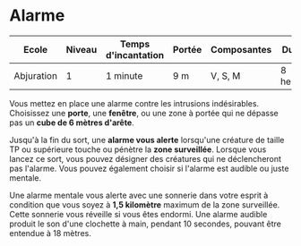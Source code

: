 # Alarme

|Ecole|Niveau|Temps d'incantation|Portée|Composantes|Durée|
|-|-|-|-|-|-|
|Abjuration|1|1 minute|9 m|V, S, M|8 heures|

Vous mettez en place une alarme contre les intrusions indésirables. Choisissez une **porte**, une **fenêtre**, ou une zone à portée qui ne dépasse pas un **cube de 6 mètres d'arête**. 

Jusqu'à la fin du sort, une **alarme vous alerte** lorsqu'une créature de taille TP ou supérieure touche ou pénètre la **zone surveillée**. Lorsque vous lancez ce sort, vous pouvez désigner des créatures qui ne déclencheront pas l'alarme. Vous pouvez également choisir si l'alarme est audible ou juste mentale.

Une alarme mentale vous alerte avec une sonnerie dans votre esprit à condition que vous soyez à **1,5 kilomètre** maximum de la zone surveillée. Cette sonnerie vous réveille si vous êtes endormi. Une alarme audible produit le son d'une clochette à main, pendant 10 secondes, pouvant être entendue à 18 mètres.